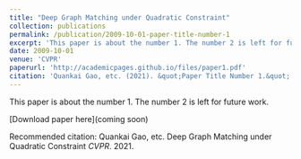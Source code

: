 ```yaml
---
title: "Deep Graph Matching under Quadratic Constraint"
collection: publications
permalink: /publication/2009-10-01-paper-title-number-1
excerpt: 'This paper is about the number 1. The number 2 is left for future work.'
date: 2009-10-01
venue: 'CVPR'
paperurl: 'http://academicpages.github.io/files/paper1.pdf'
citation: 'Quankai Gao, etc. (2021). &quot;Paper Title Number 1.&quot; <i>CVPR 2021</i>. 1(1).'
---
```

This paper is about the number 1. The number 2 is left for future work.

[Download paper here](coming soon)

Recommended citation: Quankai Gao, etc. Deep Graph Matching under Quadratic Constraint <i>CVPR</i>. 2021.
